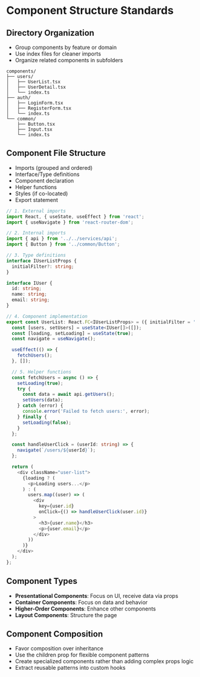 # Component Structure Standards

## Directory Organization

- Group components by feature or domain
- Use index files for cleaner imports
- Organize related components in subfolders

```plaintext
components/
├── users/
│   ├── UserList.tsx
│   ├── UserDetail.tsx
│   └── index.ts
├── auth/
│   ├── LoginForm.tsx
│   ├── RegisterForm.tsx
│   └── index.ts
└── common/
    ├── Button.tsx
    ├── Input.tsx
    └── index.ts
```

## Component File Structure

- Imports (grouped and ordered)
- Interface/Type definitions
- Component declaration
- Helper functions
- Styles (if co-located)
- Export statement

```typescript
// 1. External imports
import React, { useState, useEffect } from 'react';
import { useNavigate } from 'react-router-dom';

// 2. Internal imports
import { api } from '../../services/api';
import { Button } from '../common/Button';

// 3. Type definitions
interface IUserListProps {
  initialFilter?: string;
}

interface IUser {
  id: string;
  name: string;
  email: string;
}

// 4. Component implementation
export const UserList: React.FC<IUserListProps> = ({ initialFilter = '' }) => {
  const [users, setUsers] = useState<IUser[]>([]);
  const [loading, setLoading] = useState(true);
  const navigate = useNavigate();

  useEffect(() => {
    fetchUsers();
  }, []);

  // 5. Helper functions
  const fetchUsers = async () => {
    setLoading(true);
    try {
      const data = await api.getUsers();
      setUsers(data);
    } catch (error) {
      console.error('Failed to fetch users:', error);
    } finally {
      setLoading(false);
    }
  };

  const handleUserClick = (userId: string) => {
    navigate(`/users/${userId}`);
  };

  return (
    <div className="user-list">
      {loading ? (
        <p>Loading users...</p>
      ) : (
        users.map((user) => (
          <div 
            key={user.id} 
            onClick={() => handleUserClick(user.id)}
          >
            <h3>{user.name}</h3>
            <p>{user.email}</p>
          </div>
        ))
      )}
    </div>
  );
};
```

## Component Types

- **Presentational Components**: Focus on UI, receive data via props
- **Container Components**: Focus on data and behavior
- **Higher-Order Components**: Enhance other components
- **Layout Components**: Structure the page

## Component Composition

- Favor composition over inheritance
- Use the children prop for flexible component patterns
- Create specialized components rather than adding complex props logic
- Extract reusable patterns into custom hooks
